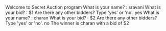 Welcome to Secret Auction program
What is your name? : sravani
What is your bid? : $1
Are there any other bidders? Type 'yes' or 'no'. yes
What is your name? : charan
What is your bid? : $2
Are there any other bidders? Type 'yes' or 'no'. no
The winner is charan with a bid of $2